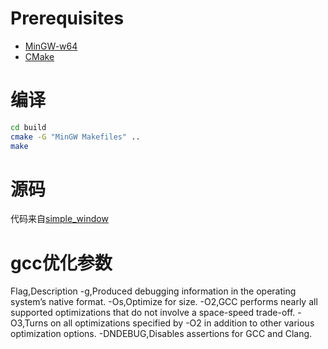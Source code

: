 # Prerequisites
* [MinGW-w64](https://www.mingw-w64.org/)
* [CMake](https://cmake.org/)

# 编译
```bash
cd build
cmake -G "MinGW Makefiles" ..
make
```


# 源码
代码来自[simple_window](http://www.winprog.org/tutorial/simple_window.html)

# gcc优化参数
Flag,Description
-g,Produced debugging information in the operating system’s native format.
-Os,Optimize for size.
-O2,GCC performs nearly all supported optimizations that do not involve a space-speed trade-off.
-O3,Turns on all optimizations specified by -O2 in addition to other various optimization options.
-DNDEBUG,Disables assertions for GCC and Clang.